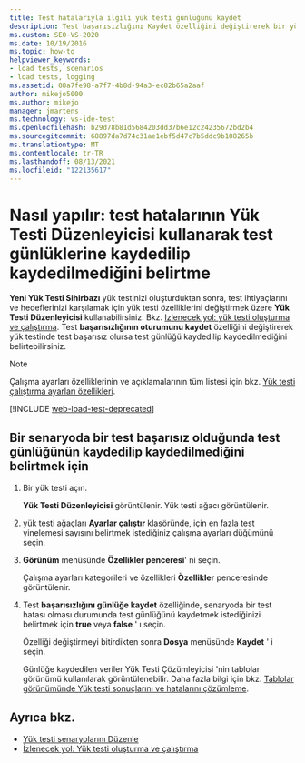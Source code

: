 ```yaml
---
title: Test hatalarıyla ilgili yük testi günlüğünü kaydet
description: Test başarısızlığını Kaydet özelliğini değiştirerek bir yük testinde test başarısız olursa test günlüğünün kaydedilip kaydedilmediğini nasıl belirteceğinizi öğrenin.
ms.custom: SEO-VS-2020
ms.date: 10/19/2016
ms.topic: how-to
helpviewer_keywords:
- load tests, scenarios
- load tests, logging
ms.assetid: 08a7fe98-a7f7-4b8d-94a3-ec82b65a2aaf
author: mikejo5000
ms.author: mikejo
manager: jmartens
ms.technology: vs-ide-test
ms.openlocfilehash: b29d78b81d5684203dd37b6e12c24235672bd2b4
ms.sourcegitcommit: 68897da7d74c31ae1ebf5d47c7b5ddc9b108265b
ms.translationtype: MT
ms.contentlocale: tr-TR
ms.lasthandoff: 08/13/2021
ms.locfileid: "122135617"
---
```

# <a name="how-to-specify-if-test-failures-are-saved-to-test-logs-using-the-load-test-editor"></a>Nasıl yapılır: test hatalarının Yük Testi Düzenleyicisi kullanarak test günlüklerine kaydedilip kaydedilmediğini belirtme

**Yeni Yük Testi Sihirbazı** yük testinizi oluşturduktan sonra, test ihtiyaçlarını ve hedeflerinizi karşılamak için yük testi özelliklerini değiştirmek üzere **Yük Testi Düzenleyicisi** kullanabilirsiniz. Bkz. [Izlenecek yol: yük testi oluşturma ve çalıştırma](../test/walkthrough-create-and-run-a-load-test.md). Test **başarısızlığının oturumunu kaydet** özelliğini değiştirerek yük testinde test başarısız olursa test günlüğü kaydedilip kaydedilmediğini belirtebilirsiniz.

> [!NOTE]
> Çalışma ayarları özelliklerinin ve açıklamalarının tüm listesi için bkz. [Yük testi çalıştırma ayarları özellikleri](../test/load-test-run-settings-properties.md).

[!INCLUDE [web-load-test-deprecated](includes/web-load-test-deprecated.md)]

## <a name="to-specify-if-the-test-log-is-saved-when-a-test-fails-in-a-scenario"></a>Bir senaryoda bir test başarısız olduğunda test günlüğünün kaydedilip kaydedilmediğini belirtmek için

1. Bir yük testi açın.

     **Yük Testi Düzenleyicisi** görüntülenir. Yük testi ağacı görüntülenir.

2. yük testi ağaçları **Ayarlar çalıştır** klasöründe, için en fazla test yinelemesi sayısını belirtmek istediğiniz çalışma ayarları düğümünü seçin.

3. **Görünüm** menüsünde **Özellikler penceresi**' ni seçin.

     Çalışma ayarları kategorileri ve özellikleri **Özellikler** penceresinde görüntülenir.

4. Test **başarısızlığını günlüğe kaydet** özelliğinde, senaryoda bir test hatası olması durumunda test günlüğünü kaydetmek istediğinizi belirtmek için **true** veya **false** ' ı seçin.

     Özelliği değiştirmeyi bitirdikten sonra **Dosya** menüsünde **Kaydet** ' i seçin.

     Günlüğe kaydedilen veriler Yük Testi Çözümleyicisi 'nin tablolar görünümü kullanılarak görüntülenebilir. Daha fazla bilgi için bkz. [Tablolar görünümünde Yük testi sonuçlarını ve hatalarını çözümleme](../test/analyze-load-test-results-and-errors-in-the-tables-view.md).

## <a name="see-also"></a>Ayrıca bkz.

- [Yük testi senaryolarını Düzenle](../test/edit-load-test-scenarios.md)
- [İzlenecek yol: Yük testi oluşturma ve çalıştırma](../test/walkthrough-create-and-run-a-load-test.md)
